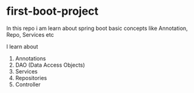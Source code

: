 # first-boot-project
In this repo i am learn about spring boot basic concepts like Annotation, Repo, Services etc

I learn about 
1. Annotations
2. DAO (Data Access Objects)
3. Services
4. Repositories
5. Controller
